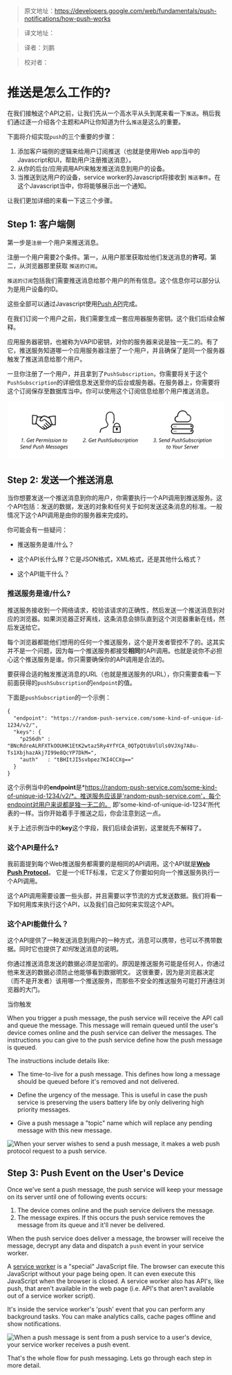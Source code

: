 >原文地址：https://developers.google.com/web/fundamentals/push-notifications/how-push-works

>译文地址：

>译者：刘鹏

>校对者：


# 推送是怎么工作的?

在我们接触这个API之前，让我们先从一个高水平从头到尾来看一下`推送`。稍后我们通过逐一介绍各个主题和API让你知道为什么`推送`是这么的重要。

下面将介绍实现`push`的三个重要的步骤：

1. 添加客户端侧的逻辑来给用户订阅推送（也就是使用Web app当中的Javascript和UI，帮助用户注册推送消息）。
2. 从你的后台/应用调用API来触发推送消息到用户的设备。
3. 当推送到达用户的设备，service worker的Javascript将接收到 `推送事件`。在这个Javascript当中，你将能够展示出一个通知。

让我们更加详细的来看一下这三个步骤。

## Step 1: 客户端侧

第一步是`注册`一个用户来推送消息。

注册一个用户需要2个条件。第一，从用户那里获取给他们发送消息的**许可**。第二，从浏览器那里获取 `推送的订阅`。

`推送的订阅`包括我们需要推送消息给那个用户的所有信息。这个信息你可以部分认为是用户设备的ID。

这些全部可以通过Javascript使用[Push API](https://developer.mozilla.org/en-US/docs/Web/API/Push_API)完成。

在我们订阅一个用户之前，我们需要生成一套应用器服务密钥。这个我们后续会解释。

应用服务器密钥，也被称为VAPID密钥，对你的服务器来说是独一无二的。有了它，推送服务知道哪一个应用服务器注册了一个用户，并且确保了是同一个服务器触发了推送消息给那个用户。

一旦你注册了一个用户，并且拿到了`PushSubscription`，你需要将关于这个`PushSubscription`的详细信息发送至你的后台或服务器。在服务器上，你需要将这个订阅保存至数据库当中。你可以使用这个订阅信息给那个用户推送消息。

![确保你发送了`PushSubscription`到你的后端](./images/svgs/browser-to-server.svg)

## Step 2: 发送一个推送消息

当你想要发送一个推送消息到你的用户，你需要执行一个API调用到推送服务。这个API包括：发送的数据，发送的对象和任何关于如何发送这条消息的标准。一般情况下这个API调用是由你的服务器来完成的。

你可能会有一些疑问：

- 推送服务是谁/什么？

- 这个API长什么样？它是JSON格式，XML格式，还是其他什么格式？

- 这个API能干什么？

### 推送服务是谁/什么?

推送服务接收到一个网络请求，校验该请求的正确性，然后发送一个推送消息到对应的浏览器。如果浏览器正好离线，这条消息会排队直到这个浏览器重新在线，然后发送给它。

每个浏览器都能他们想用的任何一个推送服务，这个是开发者管控不了的。这其实并不是一个问题，因为每一个推送服务都接受**相同**的API调用。也就是说你不必担心这个推送服务是谁。你只需要确保你的API调用是合法的。

要获得合适的触发推送消息的URL（也就是推送服务的URL），你只需要查看一下前面获得的`pushSubscription`的`endpoint`的值。

下面是`pushSubscription`的一个示例：

	{
	  "endpoint": "https://random-push-service.com/some-kind-of-unique-id-1234/v2/",
	  "keys": {
	    "p256dh" :
	"BNcRdreALRFXTkOOUHK1EtK2wtaz5Ry4YfYCA_0QTpQtUbVlUls0VJXg7A8u-Ts1XbjhazAkj7I99e8QcYP7DkM=",
	    "auth"   : "tBHItJI5svbpez7KI4CCXg=="
	  }
	}
	
这个示例当中的**endpoint**是*https://random-push-service.com/some-kind-of-unique-id-1234/v2/*。推送服务应该是'random-push-service.com'，每个endpoint对用户来说都是独一无二的。
即'some-kind-of-unique-id-1234'所代表的一样。当你开始着手于推送之后，你会注意到这一点。

关于上述示例当中的**key**这个字段，我们后续会讲到，这里就先不解释了。

### 这个API是什么?

我前面提到每个Web推送服务都需要的是相同的API调用。这个API就是[**Web Push Protocol**](https://tools.ietf.org/html/draft-ietf-webpush-protocol)。
它是一个IETF标准，它定义了你要如何向一个推送服务执行一个API调用。

这个API调用需要设置一些头部，并且需要以字节流的方式发送数据。我们将看一下如何用库来执行这个API，以及我们自己如何来实现这个API。

### 这个API能做什么？ 

这个API提供了一种发送消息到用户的一种方式，消息可以携带，也可以不携带数据。同时它也提供了*如何*发送消息的说明。


你通过推送消息发送的数据必须是加密的。原因是推送服务可能是任何人，你通过他来发送的数据必须防止他能够看到数据明文。
这很重要，因为是浏览器决定（而不是开发者）该用哪一个推送服务，而那些不安全的推送服务可能打开通往浏览器的大门。

当你触发

When you trigger a push message, the push service will receive the API call and queue the
message. This message will remain queued until the user's device comes online and the push
service can deliver the messages. The instructions you can give to the push service define how
the push message is queued.

The instructions include details like:

- The time-to-live for a push message. This defines how long a message should be queued before
it's removed and not delivered.

- Define the urgency of the message. This is useful in case the push service is preserving the
users battery life by only delivering high priority messages.

- Give a push message a "topic" name which will replace any pending message with this new message.

![When your server wishes to send a push message, it makes a web push protocol request to a
push service.](./images/svgs/server-to-push-service.svg)

## Step 3: Push Event on the User's Device

Once we've sent a push message, the push service will keep your message on its server until
one of following events occurs:

1. The device comes online and the push service delivers the message.
1. The message expires. If this occurs the push service removes the message from its queue and
it'll never be delivered.

When the push service does deliver a message, the browser will receive the message, decrypt any
data and dispatch a `push` event in your service worker.

A [service worker](https://developer.mozilla.org/en-US/docs/Web/API/Service_Worker_API) is a
"special" JavaScript file. The browser can execute this JavaScript without your page being
open. It can even execute this JavaScript when the browser is closed. A service worker also has
API's, like push, that aren't available in the web page (i.e. API's that aren't available out
of a service worker script).

It's inside the service worker's 'push' event that you can perform any background tasks. You
can make analytics calls, cache pages offline and show notifications.

![When a push message is sent from a push service to a user's device, your service worker
receives a push event.](./images/svgs/push-service-to-sw-event.svg)

That's the whole flow for push messaging. Lets go through each step in more detail.
